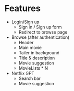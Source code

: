 # Features

- Login/Sign up
  - Sign in / Sign up form
  - Redirect to browse page
- Browse (after authentication)
  - Header
  - Main movie
  - Tailer in background
  - Title & description
  - Movie suggestion
  - MovieLists \* N
- Netflix GPT
  - Search bar
  - Movie suggestion
